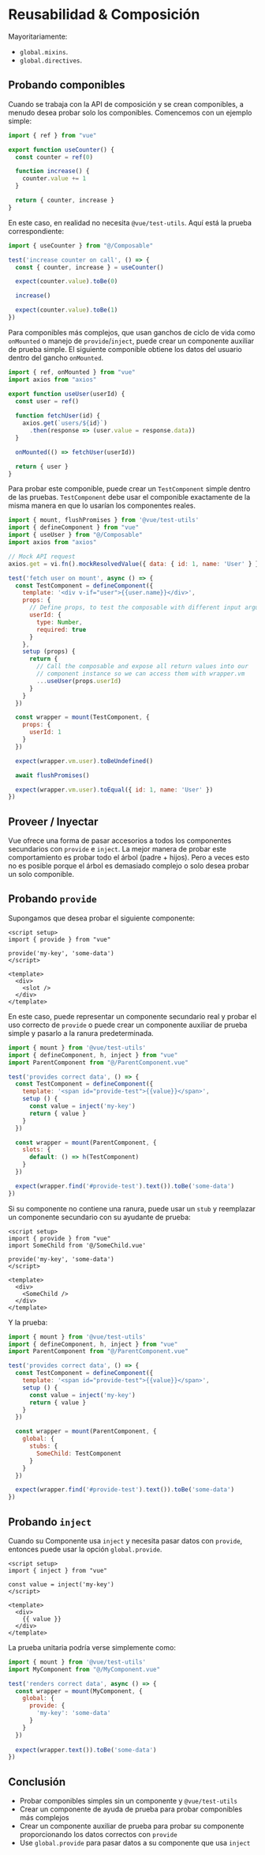 # Reusabilidad & Composición

Mayoritariamente:
- `global.mixins`.
- `global.directives`.

## Probando componibles

Cuando se trabaja con la API de composición y se crean componibles, a menudo desea probar solo los componibles. Comencemos con un ejemplo simple:

```js
import { ref } from "vue"

export function useCounter() {
  const counter = ref(0)

  function increase() {
    counter.value += 1
  }

  return { counter, increase }
}
```
En este caso, en realidad no necesita `@vue/test-utils`. Aquí está la prueba correspondiente:

```js
import { useCounter } from "@/Composable"

test('increase counter on call', () => {
  const { counter, increase } = useCounter()

  expect(counter.value).toBe(0)

  increase()

  expect(counter.value).toBe(1)
})
```
Para componibles más complejos, que usan ganchos de ciclo de vida como `onMounted` o manejo de `provide`/`inject`, puede crear un componente auxiliar de prueba simple. El siguiente componible obtiene los datos del usuario dentro del gancho `onMounted`.
```js
import { ref, onMounted } from "vue"
import axios from "axios"

export function useUser(userId) {
  const user = ref()
  
  function fetchUser(id) {
    axios.get(`users/${id}`)
      .then(response => (user.value = response.data))
  }

  onMounted(() => fetchUser(userId))

  return { user }
}
```
Para probar este componible, puede crear un `TestComponent` simple dentro de las pruebas. `TestComponent` debe usar el componible exactamente de la misma manera en que lo usarían los componentes reales.
```js
import { mount, flushPromises } from '@vue/test-utils'
import { defineComponent } from "vue"
import { useUser } from "@/Composable"
import axios from "axios"

// Mock API request
axios.get = vi.fn().mockResolvedValue({ data: { id: 1, name: 'User' } });

test('fetch user on mount', async () => {
  const TestComponent = defineComponent({
    template: '<div v-if="user">{{user.name}}</div>',
    props: {
      // Define props, to test the composable with different input arguments
      userId: {
        type: Number,
        required: true
      }
    },
    setup (props) {
      return {
        // Call the composable and expose all return values into our
        // component instance so we can access them with wrapper.vm
        ...useUser(props.userId)
      }
    }
  })

  const wrapper = mount(TestComponent, {
    props: {
      userId: 1
    }
  })

  expect(wrapper.vm.user).toBeUndefined()

  await flushPromises()

  expect(wrapper.vm.user).toEqual({ id: 1, name: 'User' })
})
```
## Proveer / Inyectar

Vue ofrece una forma de pasar accesorios a todos los componentes secundarios con `provide` e `inject`. La mejor manera de probar este comportamiento es probar todo el árbol (padre + hijos). Pero a veces esto no es posible porque el árbol es demasiado complejo o solo desea probar un solo componible.

## Probando `provide`

Supongamos que desea probar el siguiente componente:

```vue
<script setup>
import { provide } from "vue"
  
provide('my-key', 'some-data')
</script>

<template>
  <div>
    <slot />
  </div>
</template>
```
En este caso, puede representar un componente secundario real y probar el uso correcto de `provide` o puede crear un componente auxiliar de prueba simple y pasarlo a la ranura predeterminada.

```js
import { mount } from '@vue/test-utils'
import { defineComponent, h, inject } from "vue"
import ParentComponent from "@/ParentComponent.vue"

test('provides correct data', () => {
  const TestComponent = defineComponent({
    template: '<span id="provide-test">{{value}}</span>',
    setup () {
      const value = inject('my-key')
      return { value }
    }
  })

  const wrapper = mount(ParentComponent, {
    slots: {
      default: () => h(TestComponent)
    }
  })

  expect(wrapper.find('#provide-test').text()).toBe('some-data')
})
```
Si su componente no contiene una ranura, puede usar un `stub` y reemplazar un componente secundario con su ayudante de prueba:
```vue
<script setup>
import { provide } from "vue"
import SomeChild from '@/SomeChild.vue'
  
provide('my-key', 'some-data')
</script>

<template>
  <div>
    <SomeChild />
  </div>
</template>
```
Y la prueba:
```js
import { mount } from '@vue/test-utils'
import { defineComponent, h, inject } from "vue"
import ParentComponent from "@/ParentComponent.vue"

test('provides correct data', () => {
  const TestComponent = defineComponent({
    template: '<span id="provide-test">{{value}}</span>',
    setup () {
      const value = inject('my-key')
      return { value }
    }
  })

  const wrapper = mount(ParentComponent, {
    global: {
      stubs: {
        SomeChild: TestComponent
      }
    }
  })

  expect(wrapper.find('#provide-test').text()).toBe('some-data')
})
```
## Probando `inject`

Cuando su Componente usa `inject` y necesita pasar datos con `provide`, entonces puede usar la opción `global.provide`.
```vue
<script setup>
import { inject } from "vue"

const value = inject('my-key')
</script>

<template>
  <div>
    {{ value }}
  </div>
</template>
```
La prueba unitaria podría verse simplemente como:
```js
import { mount } from '@vue/test-utils'
import MyComponent from "@/MyComponent.vue"

test('renders correct data', async () => {
  const wrapper = mount(MyComponent, {
    global: {
      provide: {
        'my-key': 'some-data'
      }
    }
  })
  
  expect(wrapper.text()).toBe('some-data')
})
```
## Conclusión

- Probar componibles simples sin un componente y `@vue/test-utils`
- Crear un componente de ayuda de prueba para probar componibles más complejos
- Crear un componente auxiliar de prueba para probar su componente proporcionando los datos correctos con `provide`
- Use `global.provide` para pasar datos a su componente que usa `inject`
